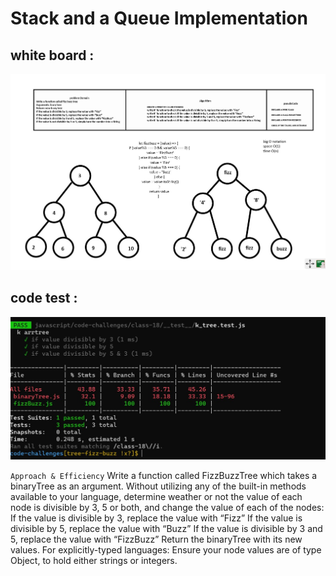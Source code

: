 # Stack and a Queue Implementation


## white board :

![](whiteboard18.jpg)



## code test :

![](test18.jpg)






``Approach & Efficiency``
Write a function called FizzBuzzTree which takes a binaryTree as an argument.
Without utilizing any of the built-in methods available to your language, determine weather or not the value of each node is divisible by 3, 5 or both, and change the value of each of the nodes:
If the value is divisible by 3, replace the value with “Fizz”
If the value is divisible by 5, replace the value with “Buzz”
If the value is divisible by 3 and 5, replace the value with “FizzBuzz” Return the binaryTree with its new values.
For explicitly-typed languages: Ensure your node values are of type Object, to hold either strings or integers.